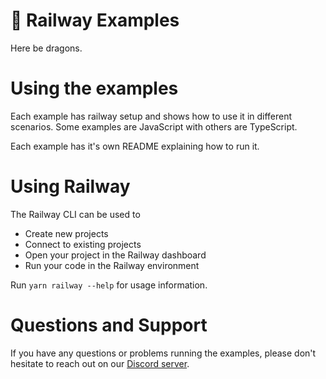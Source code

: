 # 🚂 Railway Examples

Here be dragons.

# Using the examples

Each example has railway setup and shows how to use it in different scenarios.
Some examples are JavaScript with others are TypeScript.

Each example has it's own README explaining how to run it.

# Using Railway

The Railway CLI can be used to

- Create new projects
- Connect to existing projects
- Open your project in the Railway dashboard
- Run your code in the Railway environment

Run `yarn railway --help` for usage information.

# Questions and Support

If you have any questions or problems running the examples, please don't hesitate to reach out on our [Discord server](https://discord.gg/xAm2w6g).
